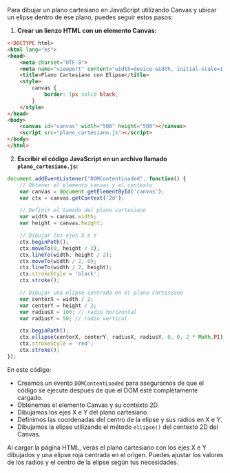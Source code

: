 Para dibujar un plano cartesiano en JavaScript utilizando Canvas y ubicar un elipse dentro de ese plano, puedes seguir estos pasos:

1. **Crear un lienzo HTML con un elemento Canvas:**
```html
<!DOCTYPE html>
<html lang="es">
<head>
    <meta charset="UTF-8">
    <meta name="viewport" content="width=device-width, initial-scale=1.0">
    <title>Plano Cartesiano con Elipse</title>
    <style>
        canvas {
            border: 1px solid black;
        }
    </style>
</head>
<body>
    <canvas id="canvas" width="500" height="500"></canvas>
    <script src="plano_cartesiano.js"></script>
</body>
</html>
```

2. **Escribir el código JavaScript en un archivo llamado `plano_cartesiano.js`:**
```javascript
document.addEventListener("DOMContentLoaded", function() {
    // Obtener el elemento canvas y el contexto
    var canvas = document.getElementById('canvas');
    var ctx = canvas.getContext('2d');

    // Definir el tamaño del plano cartesiano
    var width = canvas.width;
    var height = canvas.height;

    // Dibujar los ejes X e Y
    ctx.beginPath();
    ctx.moveTo(0, height / 2);
    ctx.lineTo(width, height / 2);
    ctx.moveTo(width / 2, 0);
    ctx.lineTo(width / 2, height);
    ctx.strokeStyle = 'black';
    ctx.stroke();

    // Dibujar una elipse centrada en el plano cartesiano
    var centerX = width / 2;
    var centerY = height / 2;
    var radiusX = 100; // radio horizontal
    var radiusY = 50; // radio vertical

    ctx.beginPath();
    ctx.ellipse(centerX, centerY, radiusX, radiusY, 0, 0, 2 * Math.PI);
    ctx.strokeStyle = 'red';
    ctx.stroke();
});
```

En este código:

- Creamos un evento `DOMContentLoaded` para asegurarnos de que el código se ejecute después de que el DOM esté completamente cargado.
- Obtenemos el elemento Canvas y su contexto 2D.
- Dibujamos los ejes X e Y del plano cartesiano.
- Definimos las coordenadas del centro de la elipse y sus radios en X e Y.
- Dibujamos la elipse utilizando el método `ellipse()` del contexto 2D del Canvas.

Al cargar la página HTML, verás el plano cartesiano con los ejes X e Y dibujados y una elipse roja centrada en el origen. Puedes ajustar los valores de los radios y el centro de la elipse según tus necesidades.
